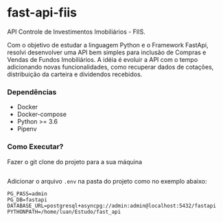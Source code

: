 # fast-api-fiis
API Controle de Investimentos Imobiliários - FIIS.

Com o objetivo de estudar a linguagem Python e o Framework FastApi, resolvi desenvolver
uma API bem simples para inclusão de Compras e Vendas de Fundos Imobiliários.
A idéia é evoluir a API com o tempo adicionando novas funcionalidades, como recuperar dados de cotações, distribuição da carteira e dividendos recebidos.

### Dependências
* Docker
* Docker-compose
* Python >= 3.6
* Pipenv

### Como Executar?
Fazer o git clone do projeto para a sua máquina
```git clone https://github.com/lnicolini/fast-api-fiis.git
```
Adicionar o arquivo `.env` na pasta do projeto como no exemplo abaixo:
```PG_USER=admin
PG_PASS=admin
PG_DB=fastapi
DATABASE_URL=postgresql+asyncpg://admin:admin@localhost:5432/fastapi
PYTHONPATH=/home/luan/Estudo/fast_api
```
